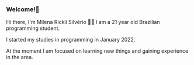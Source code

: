 ### Welcome!👋

Hi there, I'm Milena Rickli Silvério 👩‍💻
I am a 21 year old Brazilian programming student.

I started my studies in programming in January 2022.

At the moment I am focused on learning new things and gaining experience in the area.

<!--
**MilenaRickliS/MilenaRickliS** is a ✨ _special_ ✨ repository because its `README.md` (this file) appears on your GitHub profile.

Here are some ideas to get you started:

- 🔭 I’m currently working on ...
- 🌱 I’m currently learning ...
- 👯 I’m looking to collaborate on ...
- 🤔 I’m looking for help with ...
- 💬 Ask me about ...
- 📫 How to reach me: ...
- 😄 Pronouns: ...
- ⚡ Fun fact: ...
-->
